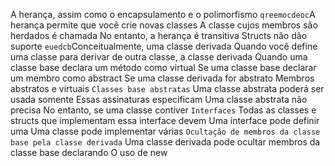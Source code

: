 A herança, assim como o encapsulamento e o polimorfismo
                      `qreemocdeoc`A herança permite que você crie novas classes 
                                  A classe cujos membros são herdados é chamada
            No entanto, a herança é transitiva
  Structs não dão suporte 
`euedcb`Conceitualmente, uma classe derivada
Quando você define uma classe para derivar de outra classe, a classe derivada
Quando uma classe base declara um método como virtual
                              Se uma classe base declarar um membro como abstract
              Se uma classe derivada for abstrato
                              Membros abstratos e virtuais
`Classes base abstratas`
                                    Uma classe abstrata poderá ser usada somente 
            Essas assinaturas especificam
                                                Uma classe abstrata não precisa 
                                    No entanto, se uma classe contiver 
`Interfaces`
Todas as classes e structs que implementam essa interface devem
                                  Uma interface pode definir uma
                                              Uma classe pode implementar várias 
`Ocultação de membros da classe base pela classe derivada`
Uma classe derivada pode ocultar membros da classe base declarando
              O uso de new 
